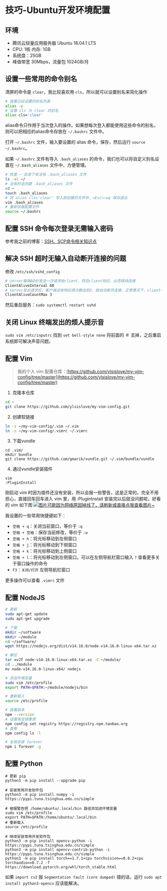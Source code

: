 # 技巧-Ubuntu开发环境配置

## 环境
* 腾讯云轻量应用服务器 Ubuntu 18.04.1 LTS
* CPU: 1核 内存: 1GB
* 系统盘：25GB
* 峰值带宽 30Mbps，流量包 1024GB/月

## 设置一些常用的命令别名
清屏的命令是 `clear`，我比较喜欢用 `cls`，所以就可以设置别名来简化操作
```bash
# 查看已经设置的别名列表
alias -p
# 设置 cls 为 clear 的别名
alias cls='clear'
```

alias命令只作用于当次登入的操作。如果想每次登入都能使用这些命令的别名，则可以把相应的alias命令存放在 `~/.bashrc` 文件中。

打开 `~/.bashrc` 文件，输入要设置的 alias 命令，保存，然后运行 `source ~/.bashrc`。

如果 `~/.bashrc` 文件有导入 `.bash_aliases` 的命令，我们也可以将自定义别名设置在 `~/.bash_aliases` 文件中，方便管理。
```bash
# 检查 ~ 目录下有没有 .bash_aliases 文件
ls -al ~/
# 没有的话创建 .bash_aliases 文件
cd ~
touch .bash_aliases
# 将 alias cls='clear' 写入刚创建的文件中，<Esc>:wq 保存退出
vim .bash_aliases
# 重新加载配置文件
source ~/.bashrc
```

## 配置 SSH 命令每次登录无需输入密码
参考我之前的博客：[SSH、SCP命令相关知识点](https://ylsislove.github.io/2020/06/09/WG7DRX.html)

## 解决 SSH 超时无输入自动断开连接的问题
修改 `/etc/ssh/sshd_config`
```bash
# server每隔60秒发送一次请求给client，然后client响应，从而保持连接
ClientAliveInterval 60
# server发出请求后，客户端没有响应得次数达到3，就自动断开连接，正常情况下，client不会不响应
ClientAliveCountMax 3 
```

然后重启服务：`sudo systemctl restart sshd`

## 关闭 Linux 终端发出的烦人提示音
`sudo vim /etc/inputrc` 找到 `set bell-style none` 将前面的 ＃ 去掉，之后重启系统即可解决声音问题。

## 配置 Vim
> 我的个人 vim 配置仓库：[https://github.com/ylsislove/my-vim-config/tree/master](https://github.com/ylsislove/my-vim-config/tree/master)

1. 克隆本仓库
```bash
cd ~
git clone https://github.com/ylsislove/my-vim-config.git
```

2. 创建软链接
```bash
ln -s ~/my-vim-config/.vim ~/.vim
ln -s ~/my-vim-config/.vimrc ~/.vimrc
```

3. 下载vundle
```
cd .vim/
mkdir bundle
git clone https://github.com/gmarik/vundle.git ~/.vim/bundle/vundle
```

4. 通过vundle安装插件
```
vim
:PluginInstall
```

刚启动 vim 时因为插件还没有安装，所以会报一些警告，这是正常的，完全不用担心，直接回车回车进入 vim 里，用 :PluginInstall 安装完以后就没问题啦，好看的 vim 如下图
[![图片可能因为网络原因掉线了，请刷新或直接点我查看图片~](https://cdn.jsdelivr.net/gh/ylsislove/image-home/test/20210703132913.png)](https://cdn.jsdelivr.net/gh/ylsislove/image-home/test/20210703132913.png)

我设置的一些常用快捷键如下：
* `空格 + q`：关闭当前窗口，等价于 `:q`
* `空格 + 空格`：保存当前修改，等价于 `:w`
* `空格 + h`：将光标移动到左侧窗口
* `空格 + j`：将光标移动到下侧窗口
* `空格 + k`：将光标移动到上侧窗口
* `空格 + l`：将光标移动到左侧窗口。可以在左侧导航栏窗口输入 `?` 查看更多关于窗口操作的命令
* `F3`：`关闭/打开` 左侧导航栏窗口

更多操作可以查看 `.vimrc` 文件

## 配置 NodeJS
```bash
# 更新
sudo apt-get update
sudo apt-get upgrade

# 下载
mkdir ~/software
mkdir ~/module
cd ~/software/
wget https://nodejs.org/dist/v14.16.0/node-v14.16.0-linux-x64.tar.xz

# 解压
tar xvJf node-v14.16.0-linux-x64.tar.xz -C ~/module/
cd ../module
mv node-v14.16.0-linux-x64/ nodejs

# 添加环境变量
sudo vim /etc/profile
export PATH=$PATH:~/module/nodejs/bin

# 重新载入
source /etc/profile

# 查看版本
npm --version
# 设置淘宝镜像源
npm config set registry https://registry.npm.taobao.org
# 查看
npm config ls -l

# 全局安装 forever
npm i forever -g
```

## 配置 Python
```
# 更新 pip
python3 -m pip install --upgrade pip

# 安装常用开发软件包
python3 -m pip install numpy -i https://pypi.tuna.tsinghua.edu.cn/simple

# 根据警告把 /home/ubuntu/.local/bin 路径添加进环境变量
sudo vim /etc/profile
export PATH=$PATH:/home/ubuntu/.local/bin
# 重新载入
source /etc/profile

# 继续安装常用开发软件包
python3 -m pip install opencv-python -i https://pypi.tuna.tsinghua.edu.cn/simple
python3 -m pip install opencv-contrib-python -i https://pypi.tuna.tsinghua.edu.cn/simple
python3 -m pip install torch==1.7.1+cpu torchvision==0.8.2+cpu torchaudio==0.7.2 -f https://download.pytorch.org/whl/torch_stable.html
```

如果 `import cv2` 报 `Segmentation fault (core dumped)` 错的话，运行 `sudo apt install python3-opencv` 应该能解决。
